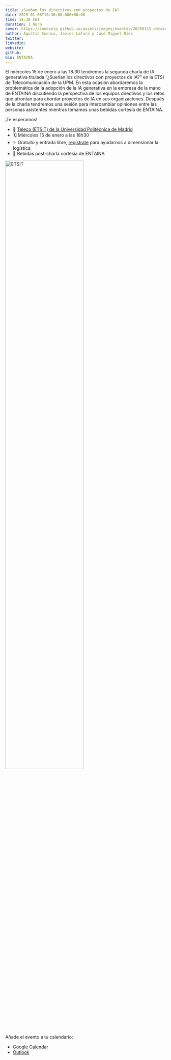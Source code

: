 ```yaml
---
title: ¿Sueñan los directivos con proyectos de IA?
date: 2025-01-08T18:30:00.000+00:00
time: 18:30 CET
duration: 1 hora
cover: https://somosnlp.github.io/assets/images/eventos/20250115_entaina_directivos_ia.png
author: Agustín Cuenca, Javier Lafora y José Miguel Díez
twitter: 
linkedin:
website: 
github: 
bio: ENTAINA
---
```


El miércoles 15 de enero a las 18:30 tendremos la segunda charla de IA generativa titulada “¿Sueñan los directivos con proyectos de IA?” en la ETSI de Telecomunicación de la UPM. En esta ocasión abordaremos la problemática de la adopción de la IA generativa en la empresa de la mano de ENTAINA discutiendo la perspectiva de los equipos directivos y los retos que afrontan para abordar proyectos de IA en sus organizaciones. Después de la charla tendremos una sesión para intercambiar opiniones entre las personas asistentes mientras tomamos unas bebidas cortesía de ENTAINA.

¡Te esperamos!

- 📍 [Teleco (ETSIT) de la Universidad Politécnica de Madrid](https://www.google.com/maps/place/Escuela+T%C3%A9cnica+Superior+de+Ingenieros+de+Telecomunicaci%C3%B3n+(ETSIT)/@40.4525869,-3.7290088,17z/data=!3m2!4b1!5s0xd422834cc2fc4a7:0xf915825d9c92c1e4!4m6!3m5!1s0xd422834b7a8fb4d:0x2a3c66a12ada73f9!8m2!3d40.4525869!4d-3.7264339!16s%2Fg%2F1q5z77y5f!5m1!1e1?entry=ttu&g_ep=EgoyMDI1MDEwMi4wIKXMDSoASAFQAw%3D%3D)
- 🗓️ Miércoles 15 de enero a las 18h30
- ✨ Gratuito y entrada libre, [regístrate](https://docs.google.com/forms/d/e/1FAIpQLSca5XZ9J-RqyYe4o0gu5Ig-IBzRi4xElQm4QmHEh-H3HIK6FA/viewform) para ayudarnos a dimensionar la logística
- 🧃 Bebidas post-charla cortesía de ENTAINA

<div class="flex justify-center">
    <img src="https://somosnlp.github.io/assets/images/eventos/20250115_entaina_directivos_ia.png" alt="ETSIT" width="70%">
</div>

Añade el evento a tu calendario:
- [Google Calendar](https://calendar.google.com/calendar/u/0/r/eventedit?dates=20250115T173000Z/20250115T190000Z&details=Charla+de+IA&location=Madrid&text=%C2%BFSue%C3%B1an+los+Directivos+con+Proyectos+de+IA?)
- [Outlook](https://lnkd.in/d6hD7yPq)